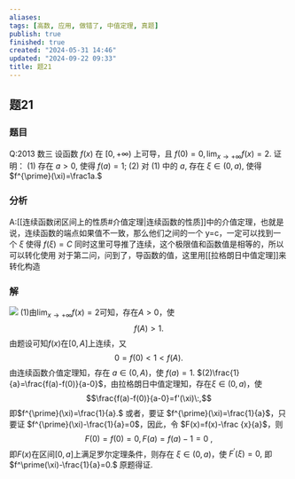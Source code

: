```yaml
---
aliases: 
tags: [高数, 应用, 做错了, 中值定理, 真题]
publish: true
finished: true
created: "2024-05-31 14:46"
updated: "2024-09-22 09:33"
title: 题21
---
```

## 题21 
### 题目
Q:2013 数三 设函数 $f(x)$ 在 $[0,+\infty)$ 上可导，且 $f(0)=0,\lim_{x\to+\infty}f(x)=2.$ 证明： 
(1) 存在 $a>0,$ 使得 $f(a)=1;$ 
(2) 对 $(1)$ 中的 $a,$ 存在 $\xi\in(0,a),$ 使得 $f^{\prime}(\xi)=\frac1a.$
### 分析 
A:[[连续函数闭区间上的性质#介值定理|连续函数的性质]]中的介值定理，也就是说，连续函数的端点如果值不一致，那么他们之间的一个 y=c，一定可以找到一个 $\xi$ 使得 $f(\xi)=C$
同时这里可导推了连续，这个极限值和函数值是相等的，所以可以转化使用
对于第二问，问到了，导函数的值，这里用[[拉格朗日中值定理]]来转化构造
### 解 
![](https://img.hwenyi.live/202402151702348.webp)
(1)由$\lim_{x\to+\infty} f(x)=2$可知，存在$A>0$，使
$$f(A)>1.$$
由题设可知$f(x)$在$[0,A]$上连续，又
$$0=f(0)<1<f(A).$$
由连续函数介值定理知，存在 $a\in(0,A)$，使 $f(a)=1.$
$(2)\frac{1}{a}=\frac{f(a)-f(0)}{a-0}$，由拉格朗日中值定理知，存在$\xi\in(0,a)$，使
$$\frac{f(a)-f(0)}{a-0}=f'(\xi)\:,$$
即$f^{\prime}(\xi)=\frac{1}{a}.$
或者，要证 $f^{\prime}(\xi)=\frac{1}{a}$，只要证 $f^{\prime}(\xi)-\frac{1}{a}=0$，因此，令 $F(x)=f(x)-\frac {x}{a}$，则
$$F(0)=f(0)=0,F(a)=f(a)-1=0\:,$$
即$F(x)$在区间$[0,a]$上满足罗尔定理条件，则存在 $\xi\in(0,a)$，使
$F^{\prime}(\xi)=0,$
即$f^\prime(\xi)-\frac{1}{a}=0.$
原题得证.


